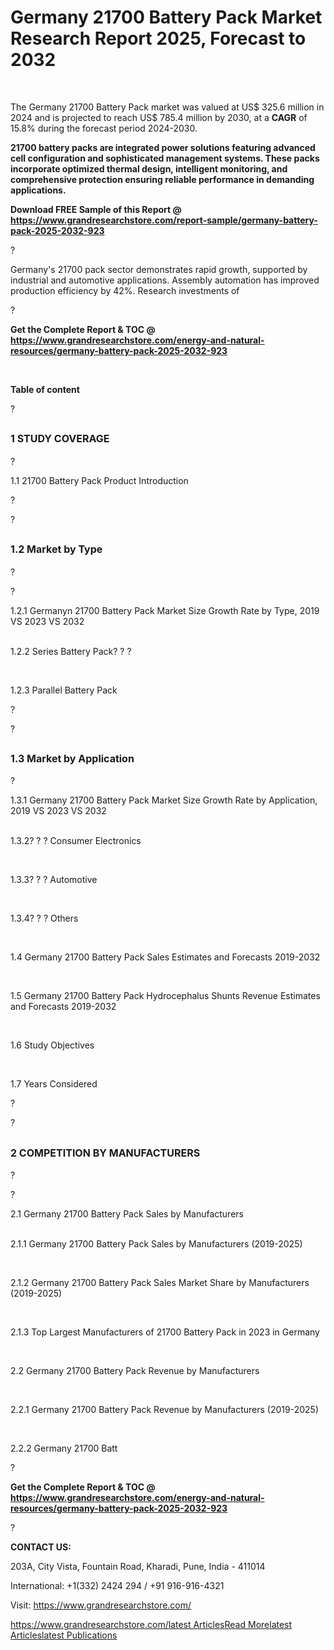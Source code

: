 <h1>Germany 21700 Battery Pack Market Research Report 2025, Forecast to 2032</h1><br/><p>The Germany 21700 Battery Pack market was valued at US$ 325.6 million in 2024 and is projected to reach US$ 785.4 million by 2030, at a <strong>CAGR</strong> of 15.8% during the forecast period 2024-2030.</p>
 
 
 
 <p><strong>21700 battery packs are integrated power solutions featuring advanced cell configuration and sophisticated management systems. These packs incorporate optimized thermal design, intelligent monitoring, and comprehensive protection ensuring reliable performance in demanding applications.</strong></p>
 
 
 
 <div><b>Download FREE Sample of this Report @ <a href="https://www.grandresearchstore.com/report-sample/germany-battery-pack-2025-2032-923">https://www.grandresearchstore.com/report-sample/germany-battery-pack-2025-2032-923</a></b></div>
 
 
 
 <p>? </p>
 
 
 
 <p>Germany&#39;s 21700 pack sector demonstrates rapid growth, supported by industrial and automotive applications. Assembly automation has improved production efficiency by 42%. Research investments of</p>
 
 
 
 <p>? </p>
 
 
 
 <div><b>Get the Complete Report & TOC @ <a href="https://www.grandresearchstore.com/energy-and-natural-resources/germany-battery-pack-2025-2032-923">https://www.grandresearchstore.com/energy-and-natural-resources/germany-battery-pack-2025-2032-923</a></b></div>
 
 
 
 <p><br />
 
 <b>Table of content</b></p>
 
 
 
 <p>? </p>
 
 
 
 <h2><span style="font-size:16px"><strong>1 STUDY COVERAGE</strong></span></h2>
 
 
 
 <p>? </p>
 
 
 
 <p>1.1 21700 Battery Pack Product Introduction</p>
 
 
 
 <p>? </p>
 
 
 
 <p>? </p>
 
 
 
 <h2><span style="font-size:16px"><strong>1.2 Market by Type</strong></span></h2>
 
 
 
 <p>? </p>
 
 
 
 <p>? </p>
 
 
 
 <p>1.2.1 Germanyn 21700 Battery Pack Market Size Growth Rate by Type, 2019 VS 2023 VS 2032<br />
 
 <br />
 
 1.2.2 Series Battery Pack? ? ? <br />
 
 <br />
 
 1.2.3 Parallel Battery Pack<br />
 
 ? </p>
 
 
 
 <p>? </p>
 
 
 
 <h2><span style="font-size:16px"><strong>1.3 Market by Application</strong></span></h2>
 
 
 
 <p>? </p>
 
 
 
 <p>1.3.1 Germany 21700 Battery Pack Market Size Growth Rate by Application, 2019 VS 2023 VS 2032<br />
 
 <br />
 
 1.3.2? ? ? Consumer Electronics<br />
 
 <br />
 
 1.3.3? ? ? Automotive<br />
 
 <br />
 
 1.3.4? ? ? Others<br />
 
 <br />
 
 1.4 Germany 21700 Battery Pack Sales Estimates and Forecasts 2019-2032<br />
 
 <br />
 
 1.5 Germany 21700 Battery Pack Hydrocephalus Shunts Revenue Estimates and Forecasts 2019-2032<br />
 
 <br />
 
 1.6 Study Objectives<br />
 
 <br />
 
 1.7 Years Considered</p>
 
 
 
 <p>? </p>
 
 
 
 <p>? </p>
 
 
 
 <h2><span style="font-size:16px"><strong>2 COMPETITION BY MANUFACTURERS</strong></span></h2>
 
 
 
 <p>? </p>
 
 
 
 <p>? </p>
 
 
 
 <p>2.1 Germany 21700 Battery Pack Sales by Manufacturers<br />
 
 <br />
 
 2.1.1 Germany 21700 Battery Pack Sales by Manufacturers (2019-2025)<br />
 
 <br />
 
 2.1.2 Germany 21700 Battery Pack Sales Market Share by Manufacturers (2019-2025)<br />
 
 <br />
 
 2.1.3 Top Largest Manufacturers of 21700 Battery Pack in 2023 in Germany<br />
 
 <br />
 
 2.2 Germany 21700 Battery Pack Revenue by Manufacturers<br />
 
 <br />
 
 2.2.1 Germany 21700 Battery Pack Revenue by Manufacturers (2019-2025)<br />
 
 <br />
 
 2.2.2 Germany 21700 Batt</p>
 
 
 
 <p>? </p>
 
 
 
 <div><b>Get the Complete Report & TOC @ <a href="https://www.grandresearchstore.com/energy-and-natural-resources/germany-battery-pack-2025-2032-923">https://www.grandresearchstore.com/energy-and-natural-resources/germany-battery-pack-2025-2032-923</a></b></div>
 
 
 
 <p>? </p>
 
 
 
 <p><b>CONTACT US:</b><br />
 
 203A, City Vista, Fountain Road, Kharadi, Pune, India - 411014<br />
 
 International: +1(332) 2424 294 / +91 916-916-4321<br />
 
 Visit: <a href="https://www.grandresearchstore.com/">https://www.grandresearchstore.com/</a><br />
 
 <a href="https://gyeongbokgung.com">https://www.grandresearchstore.com/</a><a href="https://hallyeomaritime.com">latest Articles</a><a href="https://jingwansa.com">Read More</a><a href="https://nguoiviet.jp/">latest Articles</a><a href="https://www.intelmarketresearch.com/">latest Publications</a></p>